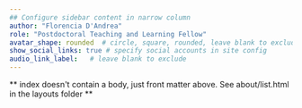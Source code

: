 ```yaml
---
## Configure sidebar content in narrow column
author: "Florencia D'Andrea"
role: "Postdoctoral Teaching and Learning Fellow"
avatar_shape: rounded  # circle, square, rounded, leave blank to exclude
show_social_links: true # specify social accounts in site config
audio_link_label:   # leave blank to exclude
---
```


** index doesn't contain a body, just front matter above.
See about/list.html in the layouts folder **
